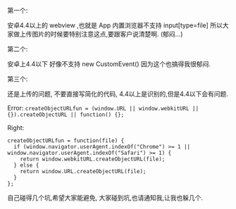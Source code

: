 第一个:

安卓4.4以上的 webview ,也就是 App 内置浏览器不支持 input[type=file] 所以大家做上传图片的时候要特别注意这点,要跟客户说清楚啊. (郁闷...)

第二个:

安卓上4.4以下 好像不支持 new CustomEvent() 因为这个也搞得我很郁闷.

第三个:

还是上传的问题, 不要直接写简化的代码, 4.4以上是识别的,但是4.4以下会有问题.

Error:
`createObjectURLfun = (window.URL || window.webkitURL || {}).createObjectURL || function() {};`

Right:
```
createObjectURLfun = function(file) {
  if (window.navigator.userAgent.indexOf("Chrome") >= 1 || window.navigator.userAgent.indexOf("Safari") >= 1) {
    return window.webkitURL.createObjectURL(file);
  } else {
    return window.URL.createObjectURL(file);
  }
};
```

自己碰得几个坑,希望大家能避免, 大家碰到坑,也请通知我,让我也躲几个.